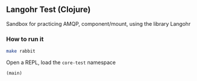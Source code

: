 ## Langohr Test (Clojure)

Sandbox for practicing AMQP, component/mount, using the library Langohr

### How to run it

```bash
make rabbit
```

Open a REPL, load the `core-test` namespace

```lisp
(main)
```

